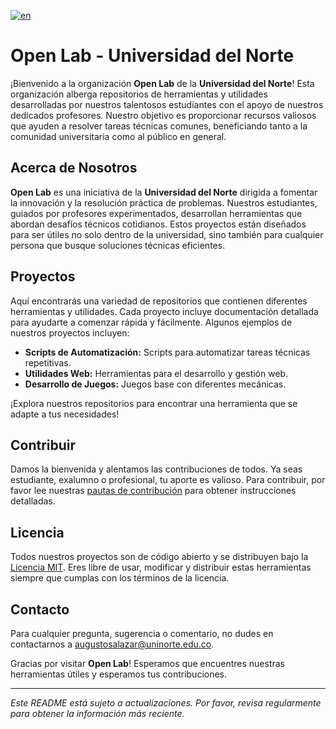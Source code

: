 [![en](https://img.shields.io/badge/lang-en-red.svg)](https://github.com/proyectosingenieriauninorte/.github/blob/main/profile/README.md)

# Open Lab - Universidad del Norte

¡Bienvenido a la organización **Open Lab** de la **Universidad del Norte**! Esta organización alberga repositorios de herramientas y utilidades desarrolladas por nuestros talentosos estudiantes con el apoyo de nuestros dedicados profesores. Nuestro objetivo es proporcionar recursos valiosos que ayuden a resolver tareas técnicas comunes, beneficiando tanto a la comunidad universitaria como al público en general.

## Acerca de Nosotros

**Open Lab** es una iniciativa de la **Universidad del Norte** dirigida a fomentar la innovación y la resolución práctica de problemas. Nuestros estudiantes, guiados por profesores experimentados, desarrollan herramientas que abordan desafíos técnicos cotidianos. Estos proyectos están diseñados para ser útiles no solo dentro de la universidad, sino también para cualquier persona que busque soluciones técnicas eficientes.

## Proyectos

Aquí encontrarás una variedad de repositorios que contienen diferentes herramientas y utilidades. Cada proyecto incluye documentación detallada para ayudarte a comenzar rápida y fácilmente. Algunos ejemplos de nuestros proyectos incluyen:

- **Scripts de Automatización:** Scripts para automatizar tareas técnicas repetitivas.
- **Utilidades Web:** Herramientas para el desarrollo y gestión web.
- **Desarrollo de Juegos:** Juegos base con diferentes mecánicas.

¡Explora nuestros repositorios para encontrar una herramienta que se adapte a tus necesidades!

## Contribuir

Damos la bienvenida y alentamos las contribuciones de todos. Ya seas estudiante, exalumno o profesional, tu aporte es valioso. Para contribuir, por favor lee nuestras [pautas de contribución](https://github.com/proyectosingenieriauninorte/.github/blob/main/CONTRIBUTING.md) para obtener instrucciones detalladas.

## Licencia

Todos nuestros proyectos son de código abierto y se distribuyen bajo la [Licencia MIT](LICENSE). Eres libre de usar, modificar y distribuir estas herramientas siempre que cumplas con los términos de la licencia.

## Contacto

Para cualquier pregunta, sugerencia o comentario, no dudes en contactarnos a [augustosalazar@uninorte.edu.co](mailto:augustosalazar@uninorte.edu.co).

Gracias por visitar **Open Lab**! Esperamos que encuentres nuestras herramientas útiles y esperamos tus contribuciones.

---

*Este README está sujeto a actualizaciones. Por favor, revisa regularmente para obtener la información más reciente.*
